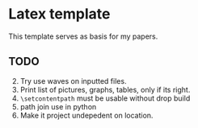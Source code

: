 # Latex template
This template serves as basis for my papers.

<!--
print(self.__get_list_of_file_numbers("-8, 5-9,n10,13, n17-", 20))
-->
## TODO
2. Try use waves on inputted files.
4. Print list of pictures, graphs, tables, only if its right.
5. `\setcontentpath` must be usable without drop build
6. path join use in python
7. Make it project undepedent on location.
